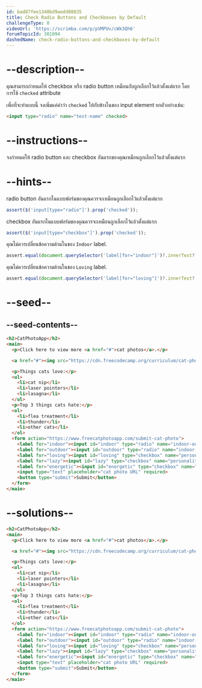 ```yaml
---
id: bad87fee1348bd9aedd08835
title: Check Radio Buttons and Checkboxes by Default
challengeType: 0
videoUrl: 'https://scrimba.com/p/pVMPUv/cWk3Qh6'
forumTopicId: 301094
dashedName: check-radio-buttons-and-checkboxes-by-default
---
```


# --description--

คุณสามารถกำหนดให้ checkbox หรือ radio button เหมือนกับถูกเลือกไว้แล้วตั้งแต่แรก โดยการใช้ `checked` attribute

เพื่อที่จะทำแบบนี้ จงเพิ่มแค่คำว่า `checked` ให้กับข้างในของ input element
ยกตัวอย่างเช่น:

```html
<input type="radio" name="test-name" checked>
```

# --instructions--

จงกำหนดให้ radio button และ checkbox อันแรกของคุณเหมือนถูกเลือกไว้แล้วตั้งแต่แรก

# --hints--

radio button อันแรกในแบบฟอร์มของคุณควรจะเหมือนถูกเลือกไว้แล้วตั้งแต่แรก

```js
assert($('input[type="radio"]').prop('checked'));
```

checkbox อันแรกในแบบฟอร์มของคุณควรจะเหมือนถูกเลือกไว้แล้วตั้งแต่แรก

```js
assert($('input[type="checkbox"]').prop('checked'));
```

คุณไม่ควรเปลี่ยนข้อความด้านในของ `Indoor` label.

```js
assert.equal(document.querySelector('label[for="indoor"]')?.innerText?.trim(), 'Indoor');
```

คุณไม่ควรเปลี่ยนข้อความด้านในของ `Loving` label.

```js
assert.equal(document.querySelector('label[for="loving"]')?.innerText?.trim(), 'Loving');
```

# --seed--

## --seed-contents--

```html
<h2>CatPhotoApp</h2>
<main>
  <p>Click here to view more <a href="#">cat photos</a>.</p>

  <a href="#"><img src="https://cdn.freecodecamp.org/curriculum/cat-photo-app/relaxing-cat.jpg" alt="A cute orange cat lying on its back."></a>

  <p>Things cats love:</p>
  <ul>
    <li>cat nip</li>
    <li>laser pointers</li>
    <li>lasagna</li>
  </ul>
  <p>Top 3 things cats hate:</p>
  <ol>
    <li>flea treatment</li>
    <li>thunder</li>
    <li>other cats</li>
  </ol>
  <form action="https://www.freecatphotoapp.com/submit-cat-photo">
    <label for="indoor"><input id="indoor" type="radio" name="indoor-outdoor" value="indoor"> Indoor</label>
    <label for="outdoor"><input id="outdoor" type="radio" name="indoor-outdoor" value="outdoor"> Outdoor</label><br>
    <label for="loving"><input id="loving" type="checkbox" name="personality" value="loving"> Loving</label>
    <label for="lazy"><input id="lazy" type="checkbox" name="personality" value="lazy"> Lazy</label>
    <label for="energetic"><input id="energetic" type="checkbox" name="personality" value="energetic"> Energetic</label><br>
    <input type="text" placeholder="cat photo URL" required>
    <button type="submit">Submit</button>
  </form>
</main>
```

# --solutions--

```html
<h2>CatPhotoApp</h2>
<main>
  <p>Click here to view more <a href="#">cat photos</a>.</p>

  <a href="#"><img src="https://cdn.freecodecamp.org/curriculum/cat-photo-app/relaxing-cat.jpg" alt="A cute orange cat lying on its back."></a>

  <p>Things cats love:</p>
  <ul>
    <li>cat nip</li>
    <li>laser pointers</li>
    <li>lasagna</li>
  </ul>
  <p>Top 3 things cats hate:</p>
  <ol>
    <li>flea treatment</li>
    <li>thunder</li>
    <li>other cats</li>
  </ol>
  <form action="https://www.freecatphotoapp.com/submit-cat-photo">
    <label for="indoor"><input id="indoor" type="radio" name="indoor-outdoor" value="indoor" checked> Indoor</label>
    <label for="outdoor"><input id="outdoor" type="radio" name="indoor-outdoor" value="outdoor"> Outdoor</label><br>
    <label for="loving"><input id="loving" type="checkbox" name="personality" value="loving" checked> Loving</label>
    <label for="lazy"><input id="lazy" type="checkbox" name="personality" value="lazy"> Lazy</label>
    <label for="energetic"><input id="energetic" type="checkbox" name="personality" value="energetic"> Energetic</label><br>
    <input type="text" placeholder="cat photo URL" required>
    <button type="submit">Submit</button>
  </form>
</main>
```
